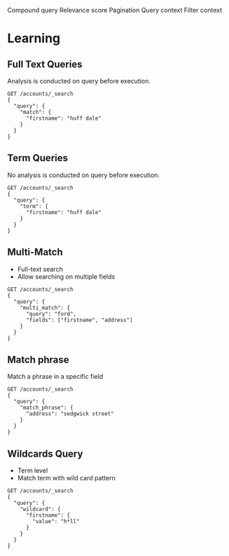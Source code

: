 Compound query
Relevance score
Pagination
Query context
Filter context

# Learning

## Full Text Queries

Analysis is conducted on query before execution.

```
GET /accounts/_search
{
  "query": {
    "match": {
      "firstname": "huff dale"
    }
  }
}
```

## Term Queries

No analysis is conducted on query before execution.


```
GET /accounts/_search
{
  "query": {
    "term": {
      "firstname": "huff dale"
    }
  }
}
```


## Multi-Match

- Full-text search
- Allow searching on multiple fields

```
GET /accounts/_search
{
  "query": {
    "multi_match": {
      "query": "ford",
      "fields": ["firstname", "address"]
    }
  }
}
```

## Match phrase

Match a phrase in a specific field

```
GET /accounts/_search
{
  "query": {
    "match_phrase": {
      "address": "sedgwick street"
    }
  }
}
```

## Wildcards Query

- Term level
- Match term with wild card pattern

```
GET /accounts/_search
{
  "query": {
    "wildcard": {
      "firstname": {
        "value": "h*ll"
      }
    }
  }
}
```